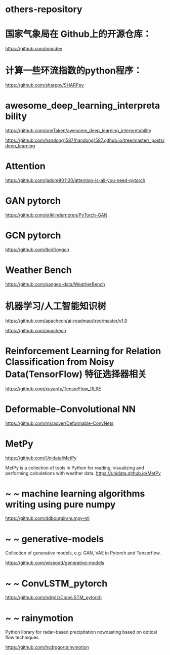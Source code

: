 # others-repository


# 国家气象局在 Github上的开源仓库：

https://github.com/nmcdev




# 计算一些环流指数的python程序：

https://github.com/sharppy/SHARPpy



# awesome_deep_learning_interpretability

https://github.com/oneTaken/awesome_deep_learning_interpretability

https://github.com/handong1587/handong1587.github.io/tree/master/_posts/deep_learning

# Attention

https://github.com/jadore801120/attention-is-all-you-need-pytorch


# GAN pytorch

https://github.com/eriklindernoren/PyTorch-GAN


# GCN pytorch

https://github.com/tkipf/pygcn


# Weather Bench

https://github.com/pangeo-data/WeatherBench




# 机器学习/人工智能知识树


https://github.com/apachecn/ai-roadmap/tree/master/v1.0

https://github.com/apachecn


# Reinforcement Learning for Relation Classification from Noisy Data(TensorFlow) 特征选择器相关

https://github.com/xuyanfu/TensorFlow_RLRE


# Deformable-Convolutional NN
https://github.com/msracver/Deformable-ConvNets


# MetPy 
https://github.com/Unidata/MetPy 

MetPy is a collection of tools in Python for reading, visualizing and performing calculations with weather data. https://unidata.github.io/MetPy



# ~ ~ machine learning algorithms writing using pure numpy

https://github.com/ddbourgin/numpy-ml



# ~ ~ generative-models

Collection of generative models, e.g. GAN, VAE in Pytorch and Tensorflow.

https://github.com/wiseodd/generative-models


# ~ ~ ConvLSTM_pytorch

https://github.com/ndrplz/ConvLSTM_pytorch



# ~ ~ rainymotion

Python library for radar-based precipitation nowcasting based on optical flow techniques

https://github.com/hydrogo/rainymotion


